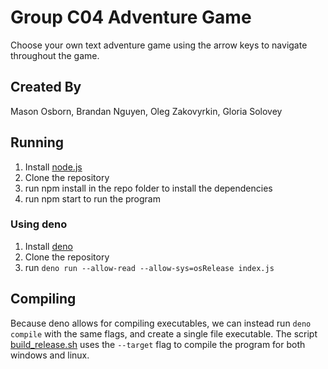 # Group C04 Adventure Game
Choose your own text adventure game using the arrow keys to navigate throughout the game. 

## Created By
Mason Osborn, Brandan Nguyen, Oleg Zakovyrkin, Gloria Solovey

## Running
1. Install [node.js](https://nodejs.org/)
2. Clone the repository
3. run npm install in the repo folder to install the dependencies
4. run npm start to run the program
### Using deno
1. Install [deno](https://deno.com/)
2. Clone the repository
3. run `deno run --allow-read --allow-sys=osRelease index.js`

## Compiling
Because deno allows for compiling executables, we can instead run `deno compile` with the same flags, and create a single file executable. The script [build_release.sh](build_release.sh) uses the `--target` flag to compile the program for both windows and linux.
